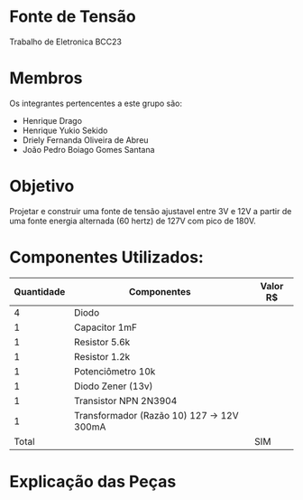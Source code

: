 # Fonte de Tensão
Trabalho de Eletronica BCC23

# Membros
Os integrantes pertencentes a este grupo são:
  - Henrique Drago
  - Henrique Yukio Sekido
  - Driely Fernanda Oliveira de Abreu
  - João Pedro Boiago Gomes Santana
  
# Objetivo
Projetar e construir uma fonte de tensão ajustavel entre 3V e 12V a partir de uma fonte energia alternada (60 hertz) de 127V com pico de 180V.

# Componentes Utilizados:
| Quantidade | Componentes              | Valor R$ |
|------------|--------------------------|----------|
| 4          | Diodo                    |  |
| 1          | Capacitor 1mF            |  |
| 1          | Resistor 5.6k            |  |
| 1          | Resistor 1.2k            |  |
| 1          | Potenciômetro  10k       |  |
| 1          | Diodo Zener (13v)        |  |
| 1          | Transistor NPN 2N3904    |  |
| 1          | Transformador (Razão 10) 127 -> 12V 300mA |  |
| Total      |                          | SIM |

# Explicação das Peças


